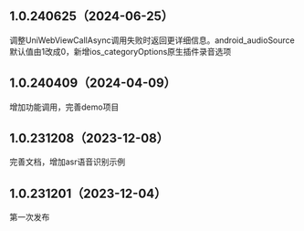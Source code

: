 ## 1.0.240625（2024-06-25）
调整UniWebViewCallAsync调用失败时返回更详细信息。android_audioSource默认值由1改成0，新增ios_categoryOptions原生插件录音选项
## 1.0.240409（2024-04-09）
增加功能调用，完善demo项目
## 1.0.231208（2023-12-08）
完善文档，增加asr语音识别示例
## 1.0.231201（2023-12-04）
第一次发布
